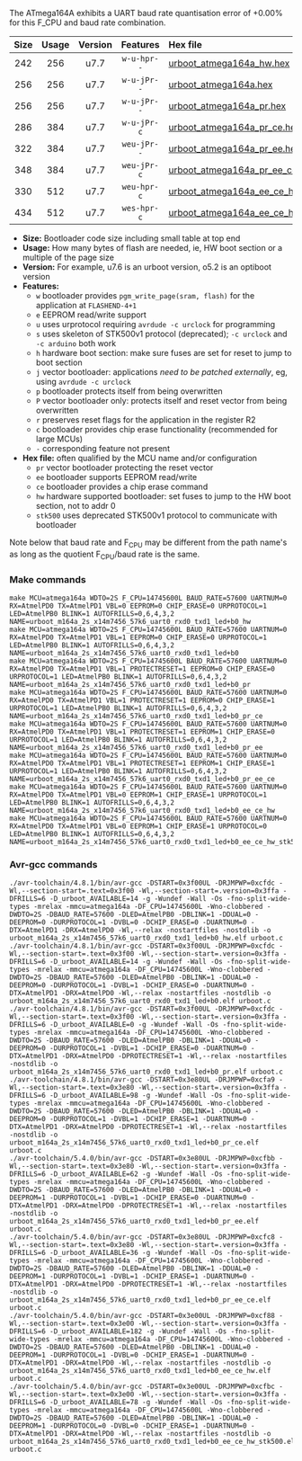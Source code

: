 The ATmega164A exhibits a UART baud rate quantisation error of +0.00% for this F_CPU and baud rate combination.

|Size|Usage|Version|Features|Hex file|
|:-:|:-:|:-:|:-:|:--|
|242|256|u7.7|`w-u-hpr--`|[urboot_atmega164a_hw.hex](https://raw.githubusercontent.com/stefanrueger/urboot.hex/main/u7.7/cores/mightycore/atmega164a/watchdog_2_s/external_oscillator/1843200_hz/7200_baud/uart0_rxd0_txd1/led%2Bb0/urboot_atmega164a_hw.hex)|
|256|256|u7.7|`w-u-jPr--`|[urboot_atmega164a.hex](https://raw.githubusercontent.com/stefanrueger/urboot.hex/main/u7.7/cores/mightycore/atmega164a/watchdog_2_s/external_oscillator/1843200_hz/7200_baud/uart0_rxd0_txd1/led%2Bb0/urboot_atmega164a.hex)|
|256|256|u7.7|`w-u-jPr--`|[urboot_atmega164a_pr.hex](https://raw.githubusercontent.com/stefanrueger/urboot.hex/main/u7.7/cores/mightycore/atmega164a/watchdog_2_s/external_oscillator/1843200_hz/7200_baud/uart0_rxd0_txd1/led%2Bb0/urboot_atmega164a_pr.hex)|
|286|384|u7.7|`w-u-jPr-c`|[urboot_atmega164a_pr_ce.hex](https://raw.githubusercontent.com/stefanrueger/urboot.hex/main/u7.7/cores/mightycore/atmega164a/watchdog_2_s/external_oscillator/1843200_hz/7200_baud/uart0_rxd0_txd1/led%2Bb0/urboot_atmega164a_pr_ce.hex)|
|322|384|u7.7|`weu-jPr--`|[urboot_atmega164a_pr_ee.hex](https://raw.githubusercontent.com/stefanrueger/urboot.hex/main/u7.7/cores/mightycore/atmega164a/watchdog_2_s/external_oscillator/1843200_hz/7200_baud/uart0_rxd0_txd1/led%2Bb0/urboot_atmega164a_pr_ee.hex)|
|348|384|u7.7|`weu-jPr-c`|[urboot_atmega164a_pr_ee_ce.hex](https://raw.githubusercontent.com/stefanrueger/urboot.hex/main/u7.7/cores/mightycore/atmega164a/watchdog_2_s/external_oscillator/1843200_hz/7200_baud/uart0_rxd0_txd1/led%2Bb0/urboot_atmega164a_pr_ee_ce.hex)|
|330|512|u7.7|`weu-hpr-c`|[urboot_atmega164a_ee_ce_hw.hex](https://raw.githubusercontent.com/stefanrueger/urboot.hex/main/u7.7/cores/mightycore/atmega164a/watchdog_2_s/external_oscillator/1843200_hz/7200_baud/uart0_rxd0_txd1/led%2Bb0/urboot_atmega164a_ee_ce_hw.hex)|
|434|512|u7.7|`wes-hpr-c`|[urboot_atmega164a_ee_ce_hw_stk500.hex](https://raw.githubusercontent.com/stefanrueger/urboot.hex/main/u7.7/cores/mightycore/atmega164a/watchdog_2_s/external_oscillator/1843200_hz/7200_baud/uart0_rxd0_txd1/led%2Bb0/urboot_atmega164a_ee_ce_hw_stk500.hex)|

- **Size:** Bootloader code size including small table at top end
- **Usage:** How many bytes of flash are needed, ie, HW boot section or a multiple of the page size
- **Version:** For example, u7.6 is an urboot version, o5.2 is an optiboot version
- **Features:**
  + `w` bootloader provides `pgm_write_page(sram, flash)` for the application at `FLASHEND-4+1`
  + `e` EEPROM read/write support
  + `u` uses urprotocol requiring `avrdude -c urclock` for programming
  + `s` uses skeleton of STK500v1 protocol (deprecated); `-c urclock` and `-c arduino` both work
  + `h` hardware boot section: make sure fuses are set for reset to jump to boot section
  + `j` vector bootloader: applications *need to be patched externally*, eg, using `avrdude -c urclock`
  + `p` bootloader protects itself from being overwritten
  + `P` vector bootloader only: protects itself and reset vector from being overwritten
  + `r` preserves reset flags for the application in the register R2
  + `c` bootloader provides chip erase functionality (recommended for large MCUs)
  + `-` corresponding feature not present
- **Hex file:** often qualified by the MCU name and/or configuration
  + `pr` vector bootloader protecting the reset vector
  + `ee` bootloader supports EEPROM read/write
  + `ce` bootloader provides a chip erase command
  + `hw` hardware supported bootloader: set fuses to jump to the HW boot section, not to addr 0
  + `stk500` uses deprecated STK500v1 protocol to communicate with bootloader


Note below that baud rate and F<sub>CPU</sub> may be different from the path name's as long as the quotient F<sub>CPU</sub>/baud rate is the same.

### Make commands
```
make MCU=atmega164a WDTO=2S F_CPU=14745600L BAUD_RATE=57600 UARTNUM=0 RX=AtmelPD0 TX=AtmelPD1 VBL=0 EEPROM=0 CHIP_ERASE=0 URPROTOCOL=1 LED=AtmelPB0 BLINK=1 AUTOFRILLS=0,6,4,3,2 NAME=urboot_m164a_2s_x14m7456_57k6_uart0_rxd0_txd1_led+b0_hw
make MCU=atmega164a WDTO=2S F_CPU=14745600L BAUD_RATE=57600 UARTNUM=0 RX=AtmelPD0 TX=AtmelPD1 VBL=1 EEPROM=0 CHIP_ERASE=0 URPROTOCOL=1 LED=AtmelPB0 BLINK=1 AUTOFRILLS=0,6,4,3,2 NAME=urboot_m164a_2s_x14m7456_57k6_uart0_rxd0_txd1_led+b0
make MCU=atmega164a WDTO=2S F_CPU=14745600L BAUD_RATE=57600 UARTNUM=0 RX=AtmelPD0 TX=AtmelPD1 VBL=1 PROTECTRESET=1 EEPROM=0 CHIP_ERASE=0 URPROTOCOL=1 LED=AtmelPB0 BLINK=1 AUTOFRILLS=0,6,4,3,2 NAME=urboot_m164a_2s_x14m7456_57k6_uart0_rxd0_txd1_led+b0_pr
make MCU=atmega164a WDTO=2S F_CPU=14745600L BAUD_RATE=57600 UARTNUM=0 RX=AtmelPD0 TX=AtmelPD1 VBL=1 PROTECTRESET=1 EEPROM=0 CHIP_ERASE=1 URPROTOCOL=1 LED=AtmelPB0 BLINK=1 AUTOFRILLS=0,6,4,3,2 NAME=urboot_m164a_2s_x14m7456_57k6_uart0_rxd0_txd1_led+b0_pr_ce
make MCU=atmega164a WDTO=2S F_CPU=14745600L BAUD_RATE=57600 UARTNUM=0 RX=AtmelPD0 TX=AtmelPD1 VBL=1 PROTECTRESET=1 EEPROM=1 CHIP_ERASE=0 URPROTOCOL=1 LED=AtmelPB0 BLINK=1 AUTOFRILLS=0,6,4,3,2 NAME=urboot_m164a_2s_x14m7456_57k6_uart0_rxd0_txd1_led+b0_pr_ee
make MCU=atmega164a WDTO=2S F_CPU=14745600L BAUD_RATE=57600 UARTNUM=0 RX=AtmelPD0 TX=AtmelPD1 VBL=1 PROTECTRESET=1 EEPROM=1 CHIP_ERASE=1 URPROTOCOL=1 LED=AtmelPB0 BLINK=1 AUTOFRILLS=0,6,4,3,2 NAME=urboot_m164a_2s_x14m7456_57k6_uart0_rxd0_txd1_led+b0_pr_ee_ce
make MCU=atmega164a WDTO=2S F_CPU=14745600L BAUD_RATE=57600 UARTNUM=0 RX=AtmelPD0 TX=AtmelPD1 VBL=0 EEPROM=1 CHIP_ERASE=1 URPROTOCOL=1 LED=AtmelPB0 BLINK=1 AUTOFRILLS=0,6,4,3,2 NAME=urboot_m164a_2s_x14m7456_57k6_uart0_rxd0_txd1_led+b0_ee_ce_hw
make MCU=atmega164a WDTO=2S F_CPU=14745600L BAUD_RATE=57600 UARTNUM=0 RX=AtmelPD0 TX=AtmelPD1 VBL=0 EEPROM=1 CHIP_ERASE=1 URPROTOCOL=0 LED=AtmelPB0 BLINK=1 AUTOFRILLS=0,6,4,3,2 NAME=urboot_m164a_2s_x14m7456_57k6_uart0_rxd0_txd1_led+b0_ee_ce_hw_stk500
```

### Avr-gcc commands
```
./avr-toolchain/4.8.1/bin/avr-gcc -DSTART=0x3f00UL -DRJMPWP=0xcfdc -Wl,--section-start=.text=0x3f00 -Wl,--section-start=.version=0x3ffa -DFRILLS=6 -D_urboot_AVAILABLE=14 -g -Wundef -Wall -Os -fno-split-wide-types -mrelax -mmcu=atmega164a -DF_CPU=14745600L -Wno-clobbered -DWDTO=2S -DBAUD_RATE=57600 -DLED=AtmelPB0 -DBLINK=1 -DDUAL=0 -DEEPROM=0 -DURPROTOCOL=1 -DVBL=0 -DCHIP_ERASE=0 -DUARTNUM=0 -DTX=AtmelPD1 -DRX=AtmelPD0 -Wl,--relax -nostartfiles -nostdlib -o urboot_m164a_2s_x14m7456_57k6_uart0_rxd0_txd1_led+b0_hw.elf urboot.c
./avr-toolchain/4.8.1/bin/avr-gcc -DSTART=0x3f00UL -DRJMPWP=0xcfdc -Wl,--section-start=.text=0x3f00 -Wl,--section-start=.version=0x3ffa -DFRILLS=6 -D_urboot_AVAILABLE=14 -g -Wundef -Wall -Os -fno-split-wide-types -mrelax -mmcu=atmega164a -DF_CPU=14745600L -Wno-clobbered -DWDTO=2S -DBAUD_RATE=57600 -DLED=AtmelPB0 -DBLINK=1 -DDUAL=0 -DEEPROM=0 -DURPROTOCOL=1 -DVBL=1 -DCHIP_ERASE=0 -DUARTNUM=0 -DTX=AtmelPD1 -DRX=AtmelPD0 -Wl,--relax -nostartfiles -nostdlib -o urboot_m164a_2s_x14m7456_57k6_uart0_rxd0_txd1_led+b0.elf urboot.c
./avr-toolchain/4.8.1/bin/avr-gcc -DSTART=0x3f00UL -DRJMPWP=0xcfdc -Wl,--section-start=.text=0x3f00 -Wl,--section-start=.version=0x3ffa -DFRILLS=6 -D_urboot_AVAILABLE=0 -g -Wundef -Wall -Os -fno-split-wide-types -mrelax -mmcu=atmega164a -DF_CPU=14745600L -Wno-clobbered -DWDTO=2S -DBAUD_RATE=57600 -DLED=AtmelPB0 -DBLINK=1 -DDUAL=0 -DEEPROM=0 -DURPROTOCOL=1 -DVBL=1 -DCHIP_ERASE=0 -DUARTNUM=0 -DTX=AtmelPD1 -DRX=AtmelPD0 -DPROTECTRESET=1 -Wl,--relax -nostartfiles -nostdlib -o urboot_m164a_2s_x14m7456_57k6_uart0_rxd0_txd1_led+b0_pr.elf urboot.c
./avr-toolchain/4.8.1/bin/avr-gcc -DSTART=0x3e80UL -DRJMPWP=0xcfa9 -Wl,--section-start=.text=0x3e80 -Wl,--section-start=.version=0x3ffa -DFRILLS=6 -D_urboot_AVAILABLE=98 -g -Wundef -Wall -Os -fno-split-wide-types -mrelax -mmcu=atmega164a -DF_CPU=14745600L -Wno-clobbered -DWDTO=2S -DBAUD_RATE=57600 -DLED=AtmelPB0 -DBLINK=1 -DDUAL=0 -DEEPROM=0 -DURPROTOCOL=1 -DVBL=1 -DCHIP_ERASE=1 -DUARTNUM=0 -DTX=AtmelPD1 -DRX=AtmelPD0 -DPROTECTRESET=1 -Wl,--relax -nostartfiles -nostdlib -o urboot_m164a_2s_x14m7456_57k6_uart0_rxd0_txd1_led+b0_pr_ce.elf urboot.c
./avr-toolchain/5.4.0/bin/avr-gcc -DSTART=0x3e80UL -DRJMPWP=0xcfbb -Wl,--section-start=.text=0x3e80 -Wl,--section-start=.version=0x3ffa -DFRILLS=6 -D_urboot_AVAILABLE=62 -g -Wundef -Wall -Os -fno-split-wide-types -mrelax -mmcu=atmega164a -DF_CPU=14745600L -Wno-clobbered -DWDTO=2S -DBAUD_RATE=57600 -DLED=AtmelPB0 -DBLINK=1 -DDUAL=0 -DEEPROM=1 -DURPROTOCOL=1 -DVBL=1 -DCHIP_ERASE=0 -DUARTNUM=0 -DTX=AtmelPD1 -DRX=AtmelPD0 -DPROTECTRESET=1 -Wl,--relax -nostartfiles -nostdlib -o urboot_m164a_2s_x14m7456_57k6_uart0_rxd0_txd1_led+b0_pr_ee.elf urboot.c
./avr-toolchain/5.4.0/bin/avr-gcc -DSTART=0x3e80UL -DRJMPWP=0xcfc8 -Wl,--section-start=.text=0x3e80 -Wl,--section-start=.version=0x3ffa -DFRILLS=6 -D_urboot_AVAILABLE=36 -g -Wundef -Wall -Os -fno-split-wide-types -mrelax -mmcu=atmega164a -DF_CPU=14745600L -Wno-clobbered -DWDTO=2S -DBAUD_RATE=57600 -DLED=AtmelPB0 -DBLINK=1 -DDUAL=0 -DEEPROM=1 -DURPROTOCOL=1 -DVBL=1 -DCHIP_ERASE=1 -DUARTNUM=0 -DTX=AtmelPD1 -DRX=AtmelPD0 -DPROTECTRESET=1 -Wl,--relax -nostartfiles -nostdlib -o urboot_m164a_2s_x14m7456_57k6_uart0_rxd0_txd1_led+b0_pr_ee_ce.elf urboot.c
./avr-toolchain/5.4.0/bin/avr-gcc -DSTART=0x3e00UL -DRJMPWP=0xcf88 -Wl,--section-start=.text=0x3e00 -Wl,--section-start=.version=0x3ffa -DFRILLS=6 -D_urboot_AVAILABLE=182 -g -Wundef -Wall -Os -fno-split-wide-types -mrelax -mmcu=atmega164a -DF_CPU=14745600L -Wno-clobbered -DWDTO=2S -DBAUD_RATE=57600 -DLED=AtmelPB0 -DBLINK=1 -DDUAL=0 -DEEPROM=1 -DURPROTOCOL=1 -DVBL=0 -DCHIP_ERASE=1 -DUARTNUM=0 -DTX=AtmelPD1 -DRX=AtmelPD0 -Wl,--relax -nostartfiles -nostdlib -o urboot_m164a_2s_x14m7456_57k6_uart0_rxd0_txd1_led+b0_ee_ce_hw.elf urboot.c
./avr-toolchain/5.4.0/bin/avr-gcc -DSTART=0x3e00UL -DRJMPWP=0xcfbc -Wl,--section-start=.text=0x3e00 -Wl,--section-start=.version=0x3ffa -DFRILLS=6 -D_urboot_AVAILABLE=78 -g -Wundef -Wall -Os -fno-split-wide-types -mrelax -mmcu=atmega164a -DF_CPU=14745600L -Wno-clobbered -DWDTO=2S -DBAUD_RATE=57600 -DLED=AtmelPB0 -DBLINK=1 -DDUAL=0 -DEEPROM=1 -DURPROTOCOL=0 -DVBL=0 -DCHIP_ERASE=1 -DUARTNUM=0 -DTX=AtmelPD1 -DRX=AtmelPD0 -Wl,--relax -nostartfiles -nostdlib -o urboot_m164a_2s_x14m7456_57k6_uart0_rxd0_txd1_led+b0_ee_ce_hw_stk500.elf urboot.c
```

